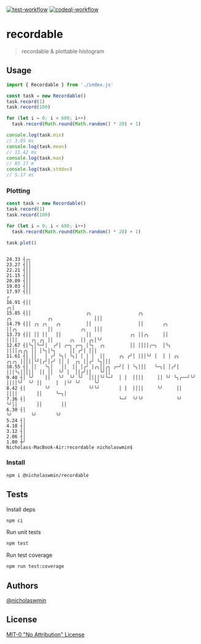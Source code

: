 [![test-workflow][test-badge]][test-workflow] [![codeql-workflow][codeql-badge]][codeql-workflow]

# recordable

> recordable & plottable histogram

## Usage

```js
import { Recordable } from './index.js'

const task = new Recordable()
task.record(1)
task.record(100)

for (let i = 0; i < 600; i++)
  task.record(Math.round(Math.random() * 20) + 1)

console.log(task.min)
// 3.05 ms
console.log(task.mean)
// 11.42 ms
console.log(task.max)
// 85.17 m
console.log(task.stddev)
// 5.17 ms
```

### Plotting

```js
const task = new Recordable()
task.record(1)
task.record(100)

for (let i = 0; i < 600; i++)
  task.record(Math.round(Math.random() * 20) + 1)

task.plot()
```

```console

24.33 ┤╭╮
23.27 ┤││
22.21 ┤││
21.15 ┤││
20.09 ┤││
19.03 ┤││
17.97 ┤││                                                                                                 ╭
16.91 ┤││                                                                                               ╭╮│
15.85 ┤││                    ╭╮                 ╭╮                      ╭╮             ╭╮               │││
14.79 ┤││ ╭╮ ╭╮   ╭╮         ││                 ││       ╭╮             ││╭╮           ││          ╭╮   │││
13.73 ┤││ ││ ││   ││         ││              ╭╮ ││╭╮     ││             ││││     ╭╮ ╭╮ ││      ╭╮  ││ ╭╮│╰╯
12.67 ┤│╰╮│╰─╯│  ╭╯│ ╭─╮ ╭─╮ │╰╮  ╭╮         ││ ││││╭─╮  │╰╮            ││││╭╮╭╮ ││ │╰╮│╰╮     ││ ╭╯│ │││
11.61 ┤│ ││   │ ╭╯ ╰╮│ ╰╮│ │ │ │  ││     ╭╮ ╭╯│ │││╰╯ │  │ │ ╭╮    ╭╮╭╮ │││││╰╯│╭╯│╭╯ ││ │  ╭╮ ││╭╯ ╰╮│││
10.55 ┤│ ││   ╰╮│   ││  ││ │╭╯ │╭╮││╭╮ ╭─╯│ │ ╰╮│││   ╰─╮│ │╭╯│    │││╰╮│││││  ││ ││  ╰╯ │  ││╭╯││   ╰╯││
9.48 ┤│ ╰╯    ││   ╰╯  ╰╯ ╰╯  ││││╰╯╰─╯  │ │  ││││     ││ ╰╯ ╰╮╭──╯╰╯ ││││╰╯  ╰╯ ││     │  │╰╯ ╰╯     ╰╯
8.42 ┤│       ╰╯              ╰╯╰╯       │ │  ││││     ╰╯     ││      ││││       ││     ╰─╮│
7.36 ┤│                                  ╰─╯  ╰╯╰╯            ╰╯      ╰╯││       ││       ││
6.30 ┤│                                                                 ╰╯       ╰╯       ╰╯
5.24 ┤│
4.18 ┤│
3.12 ┤│
2.06 ┤│
1.00 ┼╯
Nicholass-MacBook-Air:recordable nicholaswmin$

```

### Install

```bash
npm i @nicholaswmin/recordable
```

## Tests

Install deps

```bash
npm ci
```

Run unit tests

```bash
npm test
```

Run test coverage

```bash
npm run test:coverage
```

## Authors

[@nicholaswmin][nicholaswmin]

## License

[MIT-0 "No Attribution" License][license]

[test-badge]: https://github.com/nicholaswmin/recordable/actions/workflows/test:unit.yml/badge.svg
[test-workflow]: https://github.com/nicholaswmin/recordable/actions/workflows/test:unit.yml

[codeql-badge]: https://github.com/nicholaswmin/recordable/actions/workflows/codeql.yml/badge.svg
[codeql-workflow]: https://github.com/nicholaswmin/recordable/actions/workflows/codeql.yml

[nicholaswmin]: https://github.com/nicholaswmin
[license]: ./LICENSE
